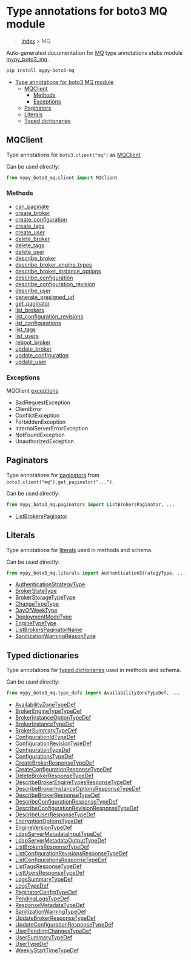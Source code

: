 # Type annotations for boto3 MQ module

> [Index](..) > MQ

Auto-generated documentation for
[MQ](https://boto3.amazonaws.com/v1/documentation/api/1.17.77/reference/services/mq.html#MQ)
type annotations stubs module
[mypy_boto3_mq](https://pypi.org/project/mypy-boto3-mq/).

```bash
pip install mypy-boto3-mq
```

- [Type annotations for boto3 MQ module](#type-annotations-for-boto3-mq-module)
  - [MQClient](#mqclient)
    - [Methods](#methods)
    - [Exceptions](#exceptions)
  - [Paginators](#paginators)
  - [Literals](#literals)
  - [Typed dictionaries](#typed-dictionaries)

## MQClient

Type annotations for `boto3.client("mq")` as [MQClient](./client.md)

Can be used directly:

```python
from mypy_boto3_mq.client import MQClient
```

### Methods

- [can_paginate](./client.md#can_paginate)
- [create_broker](./client.md#create_broker)
- [create_configuration](./client.md#create_configuration)
- [create_tags](./client.md#create_tags)
- [create_user](./client.md#create_user)
- [delete_broker](./client.md#delete_broker)
- [delete_tags](./client.md#delete_tags)
- [delete_user](./client.md#delete_user)
- [describe_broker](./client.md#describe_broker)
- [describe_broker_engine_types](./client.md#describe_broker_engine_types)
- [describe_broker_instance_options](./client.md#describe_broker_instance_options)
- [describe_configuration](./client.md#describe_configuration)
- [describe_configuration_revision](./client.md#describe_configuration_revision)
- [describe_user](./client.md#describe_user)
- [generate_presigned_url](./client.md#generate_presigned_url)
- [get_paginator](./client.md#get_paginator)
- [list_brokers](./client.md#list_brokers)
- [list_configuration_revisions](./client.md#list_configuration_revisions)
- [list_configurations](./client.md#list_configurations)
- [list_tags](./client.md#list_tags)
- [list_users](./client.md#list_users)
- [reboot_broker](./client.md#reboot_broker)
- [update_broker](./client.md#update_broker)
- [update_configuration](./client.md#update_configuration)
- [update_user](./client.md#update_user)

### Exceptions

MQClient [exceptions](./client.md#exceptions)

- BadRequestException
- ClientError
- ConflictException
- ForbiddenException
- InternalServerErrorException
- NotFoundException
- UnauthorizedException

## Paginators

Type annotations for [paginators](./paginators.md) from
`boto3.client("mq").get_paginator("...")`.

Can be used directly:

```python
from mypy_boto3_mq.paginators import ListBrokersPaginator, ...
```

- [ListBrokersPaginator](./paginators.md#listbrokerspaginator)

## Literals

Type annotations for [literals](./literals.md) used in methods and schema.

Can be used directly:

```python
from mypy_boto3_mq.literals import AuthenticationStrategyType, ...
```

- [AuthenticationStrategyType](./literals.md#authenticationstrategytype)
- [BrokerStateType](./literals.md#brokerstatetype)
- [BrokerStorageTypeType](./literals.md#brokerstoragetypetype)
- [ChangeTypeType](./literals.md#changetypetype)
- [DayOfWeekType](./literals.md#dayofweektype)
- [DeploymentModeType](./literals.md#deploymentmodetype)
- [EngineTypeType](./literals.md#enginetypetype)
- [ListBrokersPaginatorName](./literals.md#listbrokerspaginatorname)
- [SanitizationWarningReasonType](./literals.md#sanitizationwarningreasontype)

## Typed dictionaries

Type annotations for [typed dictionaries](./type_defs.md) used in methods and
schema.

Can be used directly:

```python
from mypy_boto3_mq.type_defs import AvailabilityZoneTypeDef, ...
```

- [AvailabilityZoneTypeDef](./type_defs.md#availabilityzonetypedef)
- [BrokerEngineTypeTypeDef](./type_defs.md#brokerenginetypetypedef)
- [BrokerInstanceOptionTypeDef](./type_defs.md#brokerinstanceoptiontypedef)
- [BrokerInstanceTypeDef](./type_defs.md#brokerinstancetypedef)
- [BrokerSummaryTypeDef](./type_defs.md#brokersummarytypedef)
- [ConfigurationIdTypeDef](./type_defs.md#configurationidtypedef)
- [ConfigurationRevisionTypeDef](./type_defs.md#configurationrevisiontypedef)
- [ConfigurationTypeDef](./type_defs.md#configurationtypedef)
- [ConfigurationsTypeDef](./type_defs.md#configurationstypedef)
- [CreateBrokerResponseTypeDef](./type_defs.md#createbrokerresponsetypedef)
- [CreateConfigurationResponseTypeDef](./type_defs.md#createconfigurationresponsetypedef)
- [DeleteBrokerResponseTypeDef](./type_defs.md#deletebrokerresponsetypedef)
- [DescribeBrokerEngineTypesResponseTypeDef](./type_defs.md#describebrokerenginetypesresponsetypedef)
- [DescribeBrokerInstanceOptionsResponseTypeDef](./type_defs.md#describebrokerinstanceoptionsresponsetypedef)
- [DescribeBrokerResponseTypeDef](./type_defs.md#describebrokerresponsetypedef)
- [DescribeConfigurationResponseTypeDef](./type_defs.md#describeconfigurationresponsetypedef)
- [DescribeConfigurationRevisionResponseTypeDef](./type_defs.md#describeconfigurationrevisionresponsetypedef)
- [DescribeUserResponseTypeDef](./type_defs.md#describeuserresponsetypedef)
- [EncryptionOptionsTypeDef](./type_defs.md#encryptionoptionstypedef)
- [EngineVersionTypeDef](./type_defs.md#engineversiontypedef)
- [LdapServerMetadataInputTypeDef](./type_defs.md#ldapservermetadatainputtypedef)
- [LdapServerMetadataOutputTypeDef](./type_defs.md#ldapservermetadataoutputtypedef)
- [ListBrokersResponseTypeDef](./type_defs.md#listbrokersresponsetypedef)
- [ListConfigurationRevisionsResponseTypeDef](./type_defs.md#listconfigurationrevisionsresponsetypedef)
- [ListConfigurationsResponseTypeDef](./type_defs.md#listconfigurationsresponsetypedef)
- [ListTagsResponseTypeDef](./type_defs.md#listtagsresponsetypedef)
- [ListUsersResponseTypeDef](./type_defs.md#listusersresponsetypedef)
- [LogsSummaryTypeDef](./type_defs.md#logssummarytypedef)
- [LogsTypeDef](./type_defs.md#logstypedef)
- [PaginatorConfigTypeDef](./type_defs.md#paginatorconfigtypedef)
- [PendingLogsTypeDef](./type_defs.md#pendinglogstypedef)
- [ResponseMetadataTypeDef](./type_defs.md#responsemetadatatypedef)
- [SanitizationWarningTypeDef](./type_defs.md#sanitizationwarningtypedef)
- [UpdateBrokerResponseTypeDef](./type_defs.md#updatebrokerresponsetypedef)
- [UpdateConfigurationResponseTypeDef](./type_defs.md#updateconfigurationresponsetypedef)
- [UserPendingChangesTypeDef](./type_defs.md#userpendingchangestypedef)
- [UserSummaryTypeDef](./type_defs.md#usersummarytypedef)
- [UserTypeDef](./type_defs.md#usertypedef)
- [WeeklyStartTimeTypeDef](./type_defs.md#weeklystarttimetypedef)

